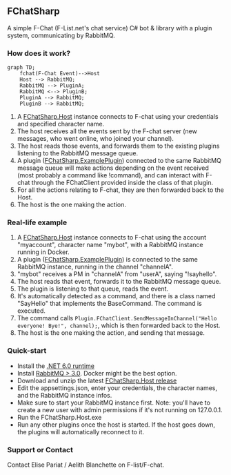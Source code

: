 ## FChatSharp

A simple F-Chat (F-List.net's chat service) C# bot & library with a plugin system, communicating by RabbitMQ.

### How does it work?

```mermaid
graph TD;
    fchat(F-Chat Event)-->Host
    Host --> RabbitMQ;
    RabbitMQ --> PluginA;
    RabbitMQ <--> PluginB;
    PluginA --> RabbitMQ;
    PluginB --> RabbitMQ;
```
1. A [FChatSharp.Host](https://github.com/AelithBlanchett/FChatSharp.Host) instance connects to F-chat using your credentials and specified character name.
2. The host receives all the events sent by the F-chat server (new messages, who went online, who joined your channel).
3. The host reads those events, and forwards them to the existing plugins listening to the RabbitMQ message queue.
4. A plugin ([FChatSharp.ExamplePlugin](https://github.com/AelithBlanchett/FChatSharp.ExamplePlugin)) connected to the same RabbitMQ message queue will make actions depending on the event received (most probably a command like !command), and can interact with F-chat through the FChatClient provided inside the class of that plugin.
5. For all the actions relating to F-chat, they are then forwarded back to the Host.
6. The host is the one making the action.

### Real-life example
1. A [FChatSharp.Host](https://github.com/AelithBlanchett/FChatSharp.Host) instance connects to F-chat using the account "myaccount", character name "mybot", with a  RabbitMQ instance running in Docker.
2. A plugin ([FChatSharp.ExamplePlugin](https://github.com/AelithBlanchett/FChatSharp.ExamplePlugin)) is connected to the same RabbitMQ instance, running in the channel "channelA".
3. "mybot" receives a PM in "channelA" from "userA", saying "!sayhello".
4. The host reads that event, forwards it to the RabbitMQ message queue.
5. The plugin is listening to that queue, reads the event.
6. It's automatically detected as a command, and there is a class named "SayHello" that implements the BaseCommand<ExamplePlugin>. The command is executed.
7. The command calls `Plugin.FChatClient.SendMessageInChannel("Hello everyone! Bye!", channel);`, which is then forwarded back to the Host.
8. The host is the one making the action, and sending that message.

### Quick-start
  - Install the [.NET 6.0 runtime](https://dotnet.microsoft.com/en-us/download/dotnet/6.0)
  - Install [RabbitMQ > 3.0](https://www.rabbitmq.com/download.html). Docker might be the best option.
  - Download and unzip the latest [FChatSharp.Host release](https://github.com/AelithBlanchett/FChatSharp.Host/releases/)
  - Edit the appsettings.json, enter your credentials, the character names, and the RabbitMQ instance infos.
  - Make sure to start your RabbitMQ instance first. Note: you'll have to create a new user with admin permissions if it's not running on 127.0.0.1.
  - Run the FChatSharp.Host.exe
  - Run any other plugins once the host is started. If the host goes down, the plugins will automatically reconnect to it.

### Support or Contact

Contact Elise Pariat / Aelith Blanchette on F-list/F-chat.

